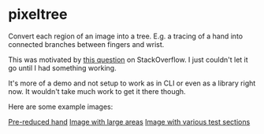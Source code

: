 pixeltree
=========

Convert each region of an image into a tree. E.g. a tracing of a hand into connected branches between fingers and wrist.

This was motivated by [this question](http://stackoverflow.com/questions/20730166/building-tree-graph-from-image-points) on StackOverflow. I just couldn't let it go until I had something working.

It's more of a demo and not setup to work as in CLI or even as a library right now. It wouldn't take much work to get it there though.

Here are some example images:

[Pre-reduced hand](/demo_results/hand.png)
[Image with large areas](/demo_results/fat.png)
[Image with various test sections](/demo_results/all.png)
